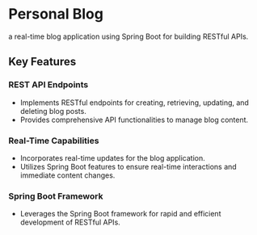 # Personal Blog
a real-time blog application using Spring Boot for building RESTful APIs.

## Key Features

### REST API Endpoints
- Implements RESTful endpoints for creating, retrieving, updating, and deleting blog posts.
- Provides comprehensive API functionalities to manage blog content.

### Real-Time Capabilities
- Incorporates real-time updates for the blog application.
- Utilizes Spring Boot features to ensure real-time interactions and immediate content changes.

### Spring Boot Framework
- Leverages the Spring Boot framework for rapid and efficient development of RESTful APIs.



